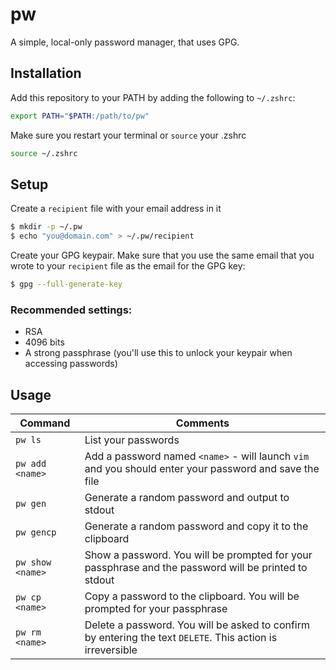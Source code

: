 # pw

A simple, local-only password manager, that uses GPG.

## Installation

Add this repository to your PATH by adding the following to `~/.zshrc`:

```bash
export PATH="$PATH:/path/to/pw"
```

Make sure you restart your terminal or `source` your .zshrc

```bash
source ~/.zshrc
```

## Setup

Create a `recipient` file with your email address in it

```bash
$ mkdir -p ~/.pw
$ echo "you@domain.com" > ~/.pw/recipient
```

Create your GPG keypair. Make sure that you use the same email that you wrote to your `recipient` 
file as the email for the GPG key:

```bash
$ gpg --full-generate-key
```

### Recommended settings:
- RSA
- 4096 bits
- A strong passphrase (you'll use this to unlock your keypair when accessing passwords)

## Usage

| Command          | Comments                                                                                                   |
|------------------|------------------------------------------------------------------------------------------------------------|
| `pw ls`          | List your passwords                                                                                        |
| `pw add <name>`  | Add a password named `<name>` - will launch `vim` and you should enter your password and save the file     |
| `pw gen`         | Generate a random password and output to stdout                                                            |
| `pw gencp`       | Generate a random password and copy it to the clipboard                                                    |
| `pw show <name>` | Show a password. You will be prompted for your passphrase and the password will be printed to stdout       |
| `pw cp <name>`   | Copy a password to the clipboard. You will be prompted for your passphrase                                 |
| `pw rm <name>`   | Delete a password. You will be asked to confirm by entering the text `DELETE`. This action is irreversible |

